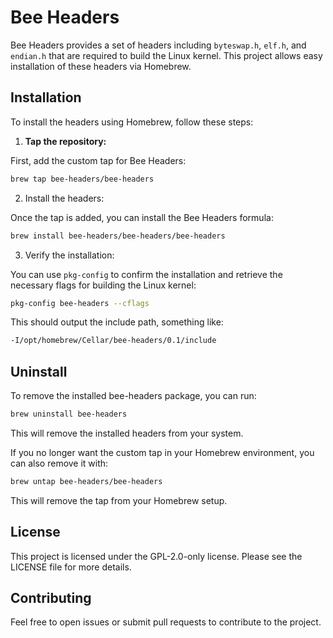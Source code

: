 # Bee Headers

Bee Headers provides a set of headers including `byteswap.h`, `elf.h`, and
`endian.h` that are required to build the Linux kernel. This project allows easy
installation of these headers via Homebrew.

## Installation

To install the headers using Homebrew, follow these steps:

1. **Tap the repository:**

First, add the custom tap for Bee Headers:

```sh
brew tap bee-headers/bee-headers
```

2. Install the headers:

Once the tap is added, you can install the Bee Headers formula:

```sh
brew install bee-headers/bee-headers/bee-headers
```

3. Verify the installation:

You can use `pkg-config` to confirm the installation and retrieve the necessary
flags for building the Linux kernel:

```sh
pkg-config bee-headers --cflags
```

This should output the include path, something like:

```sh
-I/opt/homebrew/Cellar/bee-headers/0.1/include
```

## Uninstall

To remove the installed bee-headers package, you can run:

```sh
brew uninstall bee-headers
```

This will remove the installed headers from your system.

If you no longer want the custom tap in your Homebrew environment, you can also
remove it with:

```sh
brew untap bee-headers/bee-headers
```

This will remove the tap from your Homebrew setup.

## License

This project is licensed under the GPL-2.0-only license. Please see the LICENSE
file for more details.

## Contributing

Feel free to open issues or submit pull requests to contribute to the project.



